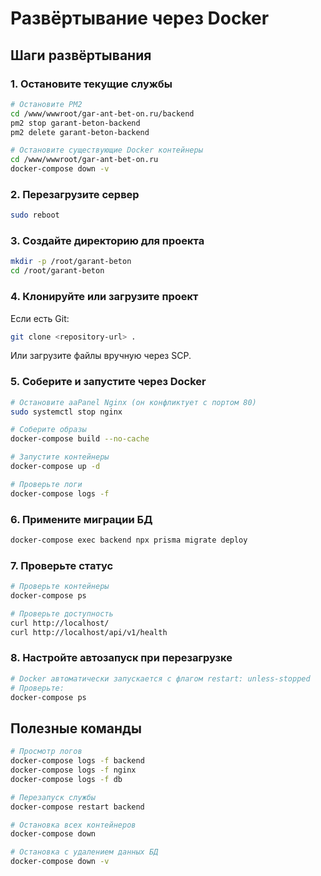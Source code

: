 # Развёртывание через Docker

## Шаги развёртывания

### 1. Остановите текущие службы

```bash
# Остановите PM2
cd /www/wwwroot/gar-ant-bet-on.ru/backend
pm2 stop garant-beton-backend
pm2 delete garant-beton-backend

# Остановите существующие Docker контейнеры
cd /www/wwwroot/gar-ant-bet-on.ru
docker-compose down -v
```

### 2. Перезагрузите сервер

```bash
sudo reboot
```

### 3. Создайте директорию для проекта

```bash
mkdir -p /root/garant-beton
cd /root/garant-beton
```

### 4. Клонируйте или загрузите проект

Если есть Git:
```bash
git clone <repository-url> .
```

Или загрузите файлы вручную через SCP.

### 5. Соберите и запустите через Docker

```bash
# Остановите aaPanel Nginx (он конфликтует с портом 80)
sudo systemctl stop nginx

# Соберите образы
docker-compose build --no-cache

# Запустите контейнеры
docker-compose up -d

# Проверьте логи
docker-compose logs -f
```

### 6. Примените миграции БД

```bash
docker-compose exec backend npx prisma migrate deploy
```

### 7. Проверьте статус

```bash
# Проверьте контейнеры
docker-compose ps

# Проверьте доступность
curl http://localhost/
curl http://localhost/api/v1/health
```

### 8. Настройте автозапуск при перезагрузке

```bash
# Docker автоматически запускается с флагом restart: unless-stopped
# Проверьте:
docker-compose ps
```

## Полезные команды

```bash
# Просмотр логов
docker-compose logs -f backend
docker-compose logs -f nginx
docker-compose logs -f db

# Перезапуск службы
docker-compose restart backend

# Остановка всех контейнеров
docker-compose down

# Остановка с удалением данных БД
docker-compose down -v
```
